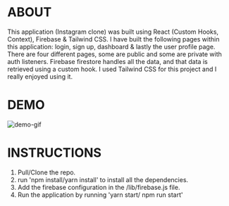 
# ABOUT
This application (Instagram clone) was built using React (Custom Hooks, Context), Firebase & Tailwind CSS. I have built the following pages within this application: login, sign up, dashboard & lastly the user profile page. There are four different pages, some are public and some are private with auth listeners. Firebase firestore handles all the data, and that data is retrieved using a custom hook. I used Tailwind CSS for this project and I really enjoyed using it.

# DEMO
![demo-gif](./insta-clone.gif)

# INSTRUCTIONS
1. Pull/Clone the repo.
2. run 'npm install/yarn install' to install all the dependencies.
3. Add the firebase configuration in the /lib/firebase.js file.
4. Run the application by running 'yarn start/ npm run start'
